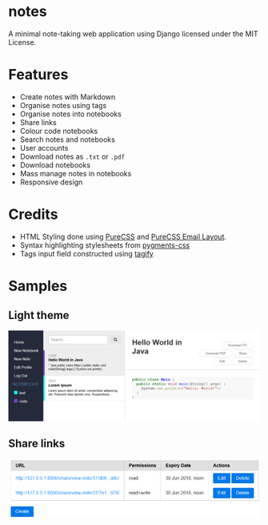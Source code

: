notes
========

A minimal note-taking web application using Django licensed under the MIT License.

# Features
* Create notes with Markdown
* Organise notes using tags
* Organise notes into notebooks
* Share links
* Colour code notebooks
* Search notes and notebooks
* User accounts
* Download notes as `.txt` or `.pdf`
* Download notebooks
* Mass manage notes in notebooks
* Responsive design

# Credits
* HTML Styling done using [PureCSS](https://purecss.io/) and [PureCSS Email Layout](https://purecss.io/layouts/email/).
* Syntax highlighting stylesheets from [pygments-css](https://github.com/richleland/pygments-css)
* Tags input field constructed using [tagify](https://github.com/yairEO/tagify)

# Samples
## Light theme
![Light theme](light-theme-sample.png)

## Share links
![Share links](share-links-sample.png)
